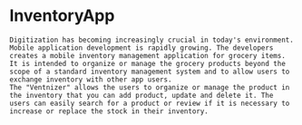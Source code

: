 # InventoryApp

	Digitization has becoming increasingly crucial in today's environment. Mobile application development is rapidly growing. The developers creates a mobile inventory management application for grocery items. It is intended to organize or manage the grocery products beyond the scope of a standard inventory management system and to allow users to exchange inventory with other app users.
	The "Ventnizer" allows the users to organize or manage the product in the inventory that you can add product, update and delete it. The users can easily search for a product or review if it is necessary to increase or replace the stock in their inventory. 
